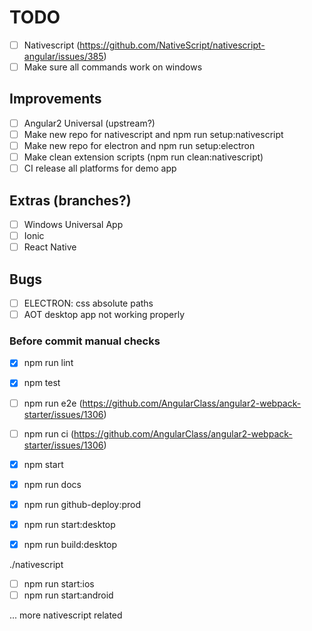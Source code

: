TODO
====

- [ ] Nativescript (https://github.com/NativeScript/nativescript-angular/issues/385)
- [ ] Make sure all commands work on windows

## Improvements

- [ ] Angular2 Universal (upstream?)
- [ ] Make new repo for nativescript and npm run setup:nativescript
- [ ] Make new repo for electron and npm run setup:electron
- [ ] Make clean extension scripts (npm run clean:nativescript)
- [ ] CI release all platforms for demo app

## Extras (branches?)

- [ ] Windows Universal App
- [ ] Ionic
- [ ] React Native

## Bugs

- [ ] ELECTRON: css absolute paths
- [ ] AOT desktop app not working properly

### Before commit manual checks

- [x] npm run lint
- [x] npm test
- [ ] npm run e2e (https://github.com/AngularClass/angular2-webpack-starter/issues/1306)

- [ ] npm run ci (https://github.com/AngularClass/angular2-webpack-starter/issues/1306)

- [x] npm start
- [x] npm run docs
- [x] npm run github-deploy:prod

- [x] npm run start:desktop
- [x] npm run build:desktop

./nativescript
- [ ] npm run start:ios
- [ ] npm run start:android

... more nativescript related